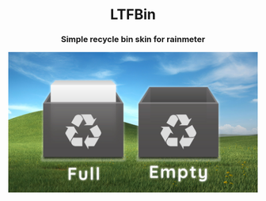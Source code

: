 <h1 align="center">
  LTFBin
</h1>
<h3 align="center">
  Simple recycle bin skin for rainmeter
</h3>
<div align="center">
  <a href="https://latinof.github.io/LTFBin/">
    <img src="@Resources/Images/Preview.jpg" width="600px" >
  </a>
</div>

